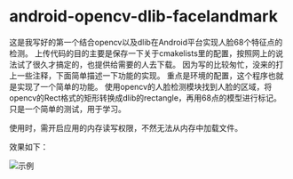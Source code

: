 # android-opencv-dlib-facelandmark
这是我写好的第一个结合opencv以及dlib在Android平台实现人脸68个特征点的检测。 上传代码的目的主要是保存一下关于cmakelists里的配置，按照网上的说法试了很久才搞定的，也提供给需要的人去下载。 因为写的比较匆忙，没来的打上一些注释，下面简单描述一下功能的实现。 重点是环境的配置，这个程序也就是实现了一个简单的功能。 使用opencv的人脸检测模块找到人脸的区域，将opencv的Rect格式的矩形转换成dlib的rectangle，再用68点的模型进行标记。 只是一个简单的测试，用于学习。

使用时，需开启应用的内存读写权限，不然无法从内存中加载文件。

效果如下：

![示例](https://github.com/liujilong0116/android-opencv-dlib-facelandmark/blob/master/image/1.jpg)
